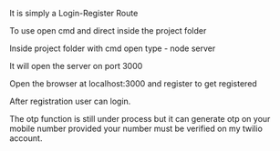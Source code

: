 It is simply a Login-Register Route

To use open cmd and direct inside the project folder

Inside project folder with cmd open type -  node server

It will open the server on port 3000

Open the browser at localhost:3000 and register to get registered

After registration user can login.

The otp function is still under process but it can generate otp on your mobile 
number provided your number must be verified on my twilio account.
